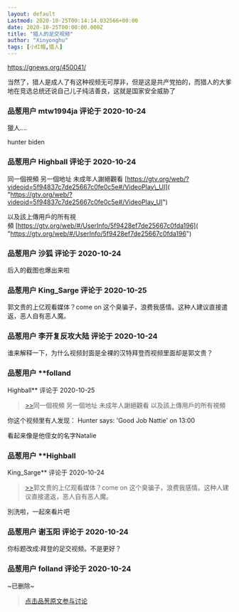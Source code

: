 ```yaml
---
layout: default
Lastmod: 2020-10-25T00:14:14.032566+00:00
date: 2020-10-25T00:00:00.000Z
title: "猎人的足交视频"
author: "Xinyonghu"
tags: [小红帽,猎人]
---
```


https://gnews.org/450041/  
  
当然了，猎人是成人了有这种视频无可厚非，但是这是共产党拍的，而猎人的大爹地在竞选总统还说自己儿子纯洁善良，这就是国家安全威胁了

            
### 品葱用户 **mtw1994ja** 评论于 2020-10-24
        
獵人....  
  
hunter biden
        


            
### 品葱用户 **Highball** 评论于 2020-10-24
        
同一個視頻 另一個地址 未成年人謝絕觀看 [https://gtv.org/web/?videoid=5f94837c7de25667c0fe0c5e#/VideoPlay\_UI]( "https://gtv.org/web/?videoid=5f94837c7de25667c0fe0c5e#/VideoPlay_UI")  
  
以及該上傳用戶的所有視頻 [https://gtv.org/web/#/UserInfo/5f9428ef7de25667c0fda196]( "https://gtv.org/web/#/UserInfo/5f9428ef7de25667c0fda196")
        


            
### 品葱用户 **沙狐** 评论于 2020-10-24
        
后入的截图也爆出来啦
        


            
### 品葱用户 **King_Sarge** 评论于 2020-10-25
        
郭文贵的上亿观看媒体？come on 这个臭骗子，浪费我感情。这种人建议直接遣返，恶人自有恶人魔。
        


            
### 品葱用户 **李开复反攻大陆** 评论于 2020-10-24
        
谁来解释一下，为什么视频封面是全裸的汉特拜登而视频里面却是郭文贵？
        


            
### 品葱用户 **folland 
Highball** 评论于 2020-10-25
        
> [\>>]( "/article/item_id-524777#")同一個視頻 另一個地址 未成年人謝絕觀看 以及該上傳用戶的所有視頻 

  
  
你这个视频里有人发现： Hunter says: 'Good Job Nattie' on 13:00  
  
看起来像是他侄女的名字Natalie
        


            
### 品葱用户 **Highball 
King_Sarge** 评论于 2020-10-24
        
> [\>>]( "/article/item_id-524789#")郭文贵的上亿观看媒体？come on 这个臭骗子，浪费我感情。这种人建议直接遣返，恶人自有恶人魔。

  
  
別洗啦，一起來看片吧
        


            
### 品葱用户 **谢玉阳** 评论于 2020-10-24
        
你标题改成:拜登的足交视频。不是更好？
        


            
### 品葱用户 **folland** 评论于 2020-10-24
        
~已删除~
        






> [点击品葱原文参与讨论](https://pincong.rocks/article/25492)

